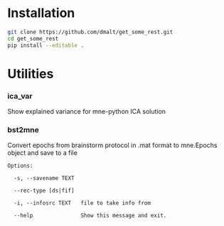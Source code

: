 # Installation

```bash
git clone https://github.com/dmalt/get_some_rest.git
cd get_some_rest
pip install --editable .
```

# Utilities

### ica_var 
Show explained variance for mne-python ICA solution

### bst2mne
Convert epochs from brainstorm protocol in .mat format to mne.Epochs object and save to a file

	Options:

	  -s, --savename TEXT

	  --rec-type [ds|fif]

	  -i, --infosrc TEXT   file to take info from
	  
	  --help               Show this message and exit.
